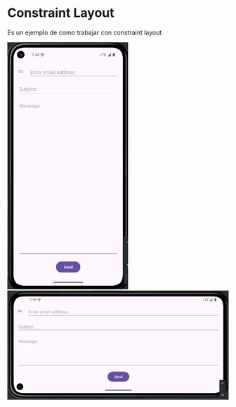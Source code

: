# Constraint Layout
Es un ejemplo de como trabajar con constraint layout

![imagen1](Img/img1.jpg.png)
![imagen2](Img/img2.jpg.png)
